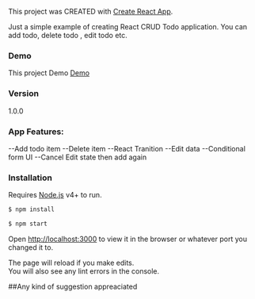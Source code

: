 This project was CREATED with [Create React App](https://github.com/facebookincubator/create-react-app).

Just a simple example of creating React CRUD Todo application. You can add todo, delete todo , edit todo etc.

### Demo
This project Demo [Demo](https://rahadkc.github.io/ReactCRUD/)

### Version
1.0.0

### App Features:
 --Add todo item
 --Delete item
 --React Tranition 
 --Edit data 
 --Conditional form UI
 --Cancel Edit state then add again


### Installation

Requires [Node.js](https://nodejs.org/) v4+ to run.

```sh
$ npm install
```
```sh
$ npm start
```

Open [http://localhost:3000](http://localhost:3000) to view it in the browser or whatever port you changed it to.

The page will reload if you make edits.<br>
You will also see any lint errors in the console.



##Any kind of suggestion appreaciated
